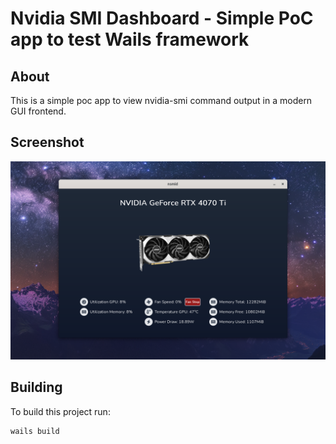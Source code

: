 # Nvidia SMI Dashboard - Simple PoC app to test Wails framework

## About

This is a simple poc app to view nvidia-smi command output in a modern GUI frontend.

## Screenshot

![Screenshot](docs/app-desktop.png "Screenshot")

## Building

To build this project run:
```sh
wails build
```